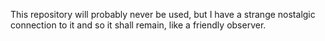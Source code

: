 This repository will probably never be used, but I have a strange nostalgic connection to it and so it shall
remain, like a friendly observer.


